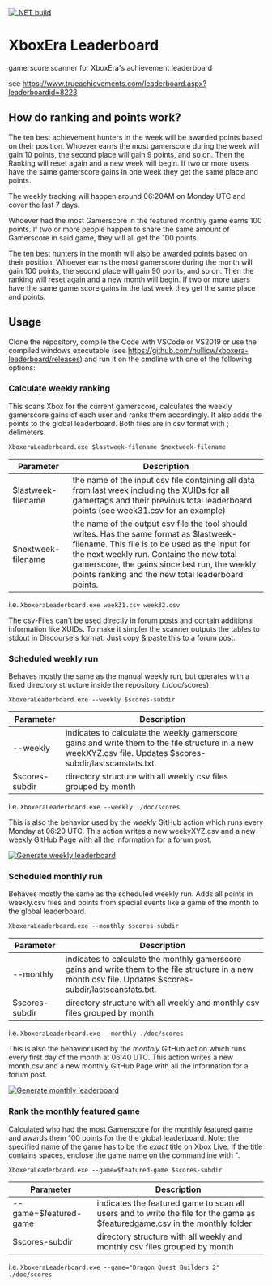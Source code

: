 [![.NET build](https://github.com/nullicw/xboxera-leaderboard/actions/workflows/dotnet-build.yml/badge.svg?branch=main)](https://github.com/nullicw/xboxera-leaderboard/actions/workflows/dotnet-build.yml)

# XboxEra Leaderboard

gamerscore scanner for XboxEra's achievement leaderboard

see https://www.trueachievements.com/leaderboard.aspx?leaderboardid=8223

## How do ranking and points work?

The ten best achievement hunters in the week will be awarded points based on their position. Whoever earns the most gamerscore during the week will gain 10 points, the second place will gain 9 points, and so on. Then the Ranking will reset again and a new week will begin. If two or more users have the same gamerscore gains in one week they get the same place and points.

The weekly tracking will happen around 06:20AM on Monday UTC and cover the last 7 days.

Whoever had the most Gamerscore in the featured monthly game earns 100 points. If two or more people happen to share the same amount of Gamerscore in said game, they will all get the 100 points.

The ten best hunters in the month will also be awarded points based on their position. Whoever earns the most gamerscore during the month will gain 100 points, the second place will gain 90 points, and so on. Then the ranking will reset again and a new month will begin. If two or more users have the same gamerscore gains in the last week they get the same place and points.

## Usage

Clone the repository, compile the Code with VSCode or VS2019 or use the compiled windows executable (see https://github.com/nullicw/xboxera-leaderboard/releases) and run it on the cmdline with one of the following options:

### Calculate weekly ranking

This scans Xbox for the current gamerscore, calculates the weekly gamerscore gains of each user and ranks them accordingly. It also adds the points to the global leaderboard. Both files are in csv format with ; delimeters.

`XboxeraLeaderboard.exe $lastweek-filename $nextweek-filename`

|Parameter|Description|
|---------|-----------|
|$lastweek-filename|the name of the input csv file containing all data from last week including the XUIDs for all gamertags and their previous total leaderboard points (see week31.csv for an example)|
|$nextweek-filename|the name of the output csv file the tool should writes. Has the same format as $lastweek-filename. This file is to be used as the input for the next weekly run. Contains the new total gamerscore, the gains since last run, the weekly points ranking and the new total leaderboard points.|

i.e. `XboxeraLeaderboard.exe week31.csv week32.csv`

The csv-Files can't be used directly in forum posts and contain additional information like XUIDs. To make it simpler the scanner outputs the tables to stdout in Discourse's  format. Just copy & paste this to a forum post.

### Scheduled weekly run

Behaves mostly the same as the manual weekly run, but operates with a fixed directory structure inside the repository (./doc/scores).

`XboxeraLeaderboard.exe --weekly $scores-subdir`

|Parameter|Description|
|---------|-----------|
|--weekly|indicates to calculate the weekly gamerscore gains and write them to the file structure in a new weekXYZ.csv file. Updates $scores-subdir/lastscanstats.txt.|
|$scores-subdir|directory structure with all weekly csv files grouped by month|

i.e. `XboxeraLeaderboard.exe --weekly ./doc/scores`

This is also the behavior used by the *weekly* GitHub action which runs every Monday at 06:20 UTC. This action writes a new weekyXYZ.csv and a new weekly GitHub Page with all the information for a forum post.

[![Generate weekly leaderboard](https://github.com/nullicw/xboxera-leaderboard/actions/workflows/weekly.yml/badge.svg)](https://github.com/nullicw/xboxera-leaderboard/actions/workflows/weekly.yml)

### Scheduled monthly run

Behaves mostly the same as the scheduled weekly run. Adds all points in weekly.csv files and points from special events like a game of the month to the global leaderboard.

`XboxeraLeaderboard.exe --monthly $scores-subdir`

|Parameter|Description|
|---------|-----------|
|--monthly|indicates to calculate the monthly gamerscore gains and write them to the file structure in a new month.csv file. Updates $scores-subdir/lastscanstats.txt.|
|$scores-subdir|directory structure with all weekly and monthly csv files grouped by month|

i.e. `XboxeraLeaderboard.exe --monthly ./doc/scores`

This is also the behavior used by the *monthly* GitHub action which runs every first day of the month at 06:40 UTC. This action writes a new month.csv and a new monthly GitHub Page with all the information for a forum post.

[![Generate monthly leaderboard](https://github.com/nullicw/xboxera-leaderboard/actions/workflows/monthly.yml/badge.svg)](https://github.com/nullicw/xboxera-leaderboard/actions/workflows/monthly.yml)

### Rank the monthly featured game

Calculated who had the most Gamerscore for the monthly featured game and awards them 100 points for the the global leaderboard. Note: the specified name of the game has to be the _exact_ title on Xbox Live. If the title contains spaces, enclose the game name on the commandline with ".

`XboxeraLeaderboard.exe --game=$featured-game $scores-subdir`

|Parameter|Description|
|---------|-----------|
|--game=$featured-game|indicates the featured game to scan all users and to write the file for the game as $featuredgame.csv in the monthly folder|
|$scores-subdir|directory structure with all weekly and monthly csv files grouped by month|

i.e. `XboxeraLeaderboard.exe --game="Dragon Quest Builders 2" ./doc/scores`
